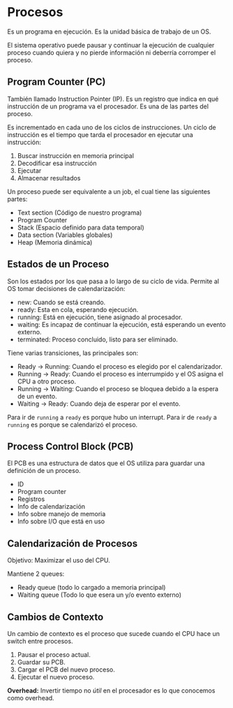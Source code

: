 # Procesos

Es un programa en ejecución. Es la unidad básica de trabajo de un OS.

El sistema operativo puede pausar y continuar la ejecución de cualquier proceso
cuando quiera y no pierde información ni deberría corromper el proceso.

## Program Counter (PC)

También llamado Instruction Pointer (IP). Es un registro que indica en qué
instrucción de un programa va el procesador. Es una de las partes del proceso.

Es incrementado en cada uno de los ciclos de instrucciones. Un ciclo de
instrucción es el tiempo que tarda el procesador en ejecutar una instrucción:

1. Buscar instrucción en memoria principal
1. Decodificar esa instrucción
1. Ejecutar
1. Almacenar resultados

Un proceso puede ser equivalente a un job, el cual tiene las siguientes partes:

- Text section (Código de nuestro programa)
- Program Counter
- Stack (Espacio definido para data temporal)
- Data section (Variables globales)
- Heap (Memoria dinámica)

## Estados de un Proceso

Son los estados por los que pasa a lo largo de su ciclo de vida. Permite al OS
tomar decisiones de calendarización:

- new: Cuando se está creando.
- ready: Esta en cola, esperando ejecución.
- running: Está en ejecución, tiene asignado al procesador.
- waiting: Es incapaz de continuar la ejecución, está esperando un evento
  externo.
- terminated: Proceso concluido, listo para ser eliminado.

Tiene varias transiciones, las principales son:

- Ready -> Running: Cuando el proceso es elegido por el calendarizador.
- Running -> Ready: Cuando el proceso es interrumpido y el OS asigna el CPU a
  otro proceso.
- Running -> Waiting: Cuando el proceso se bloquea debido a la espera de un
  evento.
- Waiting -> Ready: Cuando deja de esperar por el evento.

Para ir de `running` a `ready` es porque hubo un interrupt. Para ir de `ready` a
`running` es porque se calendarizó el proceso.

## Process Control Block (PCB)

El PCB es una estructura de datos que el OS utiliza para guardar una definición
de un proceso.

- ID
- Program counter
- Registros
- Info de calendarización
- Info sobre manejo de memoria
- Info sobre I/O que está en uso

## Calendarización de Procesos

Objetivo: Maximizar el uso del CPU.

Mantiene 2 queues:

- Ready queue (todo lo cargado a memoria principal)
- Waiting queue (Todo lo que esera un y/o evento externo)

## Cambios de Contexto

Un cambio de contexto es el proceso que sucede cuando el CPU hace un switch
entre procesos.

1. Pausar el proceso actual.
1. Guardar su PCB.
1. Cargar el PCB del nuevo proceso.
1. Ejecutar el nuevo proceso.

**Overhead:** Invertir tiempo no _útil_ en el procesador es lo que conocemos
como overhead.
